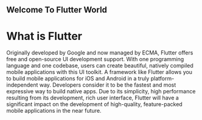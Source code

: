 ## Welcome To Flutter World


# What is Flutter
Originally developed by Google and now managed by ECMA, Flutter offers free and open-source UI development support. With one programming language and one codebase, users can create beautiful, natively compiled mobile applications with this UI toolkit. A framework like Flutter allows you to build mobile applications for iOS and Android in a truly platform-independent way. Developers consider it to be the fastest and most expressive way to build native apps. Due to its simplicity, high performance resulting from its development, rich user interface, Flutter will have a significant impact on the development of high-quality, feature-packed mobile applications in the near future.  